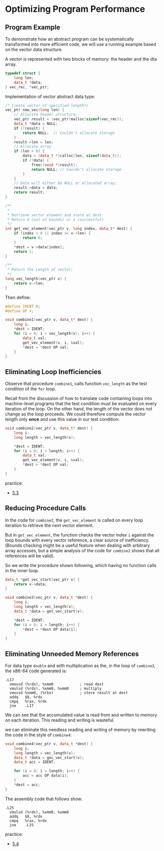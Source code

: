 # Optimizing Program Performance

## Program Example

To demonstrate how an abstract program can be systematically transformed into more efficient code, we will use a running example based on the vector data structure.

A vector is represented with two blocks of memory: the header and the dta array.

```cpp
typedef struct {
    long len;
    data_t *data;
} vec_rec, *vec_ptr;
```

Implementation of vector abstract data type:

```cpp
/* Create vector of specified length*/
vec_ptr new_vec(long len) {
    // Allocate header structure;
    vec_ptr result = (vec_ptr)malloc(sizeof(vec_rec));
    data_t *data = NULL;
    if (!result) {
        return NULL;  // Couldn't allocate storage
    }
    result->len = len;
    // Allocate array
    if (len > 0) {
        data = (data_t *)calloc(len, sizeof(data_t));
        if (!data) {
            free((void *)result);
            return NULL; // Couldn't allocate storage
        }
    }
    // Data will either be NULL or allocated array;
    result->data = data;
    return result;
}

/**
 *
 * Retrieve vector element and store at dest
 * Return 0 (out of bounds) or 1 (successful)
 */
int get_vec_element(vec_ptr v, long index, data_t* dest) {
    if (index < 0 || index >= v->len) {
        return 0;
    }
    *dest = v->data[index];
    return 1;
}

/**
 * Return the Length of vector;
 */
long vec_length(vec_ptr v) {
    return v->len;
}
```

Then define:

```cpp
#define IDENT 0;
#define OP +;

void combine1(vec_ptr v, data_t* dest) {
    long i;
    *dest = IDENT;
    for (i = 0; i < vec_length(v); i++) {
        data_t val;
        get_vec_element(v, i, &val);
        *dest = *dest OP val;
    }
}
```

## Eliminating Loop Inefficiencies

Observe that procedure `combine1`, calls function `vec_length` as the test condition of the `for` loop.

Recall from the discussion of how to translate code containing loops into machine-level programs that the test condition must be evaluated on every iteration of the loop. On the other hand, the length of the vector does not change as the loop proceeds. We could therefore compute the vector length only **once**  and use this value in our test condition:

```cpp
void combine2(vec_ptr v, data_t* dest) {
    long i;
    long length = vec_length(v);

    *dest = IDENT;
    for (i = 0; i < length; i++) {
        data_t val;
        get_vec_element(v, i, &val);
        *dest = *dest OP val;
    }
}
```

practice:

- [5.3](../../practice/5.3/README.md)

## Reducing Procedure Calls

In the code for `combine2`, the `get_vec_element` is called on every loop iteration to retrieve the next vector element.

But in `get_vec_element`, the function checks the vector index `i` against the loop bounds with every vector reference, a clear source of inefficiency.(Bounds checking might be a useful feature when dealing with arbitrary array accesses, but a simple analysis of the code for `combine2` shows that all references will be valid).

So we write the procedure shown following, which having no function calls in the inner loop.

```cpp
data_t *get_vec_start(vec_ptr v) {
    return v->data;
}

void combine3(vec_ptr v, data_t *dest) {
    long i;
    long length = vec_length(v);
    data_t *data = get_vec_start(v);

    *dest = IDENT;
    for (i = 0; i < length; i++) {
        *dest = *dest OP data[i];
    }
}
```

## Eliminating Unneeded Memory References

For data type `double` and with multiplication as the, in the loop of `combine3`, the x86-64 code generated is:

```
.L17
  vmovsd (%rdx), %xmm0            ; read dest
  vmulsd (%rdx), %xmm0, %xmm0     ; multiply
  vmovsd %xmm0, (%rbx)            ; store result at dest
  addq   $8, %rdx
  cmpq   %rax, %rdx
  jne    .L17
```

We can see that the accumulated value is read from and written to memory on each iteration. This reading and writing is wasteful.

we can eliminate this needless reading and writing of memory by rewriting the code in the style of `combine4`:

```cpp
void combine4(vec_ptr v, data_t *dest) {
    long i;
    long length = vec_length(v);
    data_t *data = gec_vec_start(v);
    data_t acc = IDENT;

    for (i = 0; i < length; i++) {
        acc = acc OP data[i];
    }
    *dest = acc;
}
```

The assembly code that follows show:

```x86asm
.L25
  vmulsd (%rdx), %xmm0, %xmm0
  addq   $8, %rdx
  cmpq   %rax, %rdx
  jne    .L25
```

practice:

- [5.4](../../practice/5.4/README.md)
